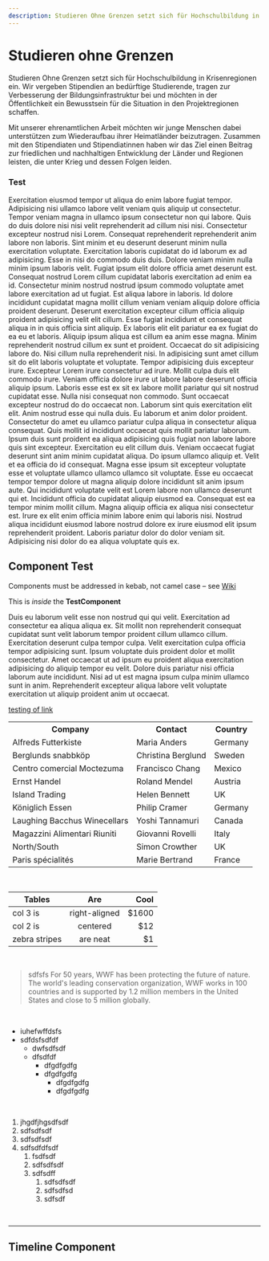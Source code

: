 ```yaml
---
description: Studieren Ohne Grenzen setzt sich für Hochschulbildung in Krisenregionen ein. Wir vergeben Stipendien an bedürftige Studierende, tragen zur Verbesserung der Bildungsinfrastruktur bei und möchten in der Öffentlichkeit ein Bewusstsein für die Situation in den Projektregionen schaffen.
---
```


# Studieren ohne Grenzen

Studieren Ohne Grenzen setzt sich für Hochschulbildung in Krisenregionen ein. Wir vergeben Stipendien an bedürftige Studierende, tragen zur Verbesserung der Bildungsinfrastruktur bei und möchten in der Öffentlichkeit ein Bewusstsein für die Situation in den Projektregionen schaffen.

Mit unserer ehrenamtlichen Arbeit möchten wir junge Menschen dabei unterstützen zum Wiederaufbau ihrer Heimatländer beizutragen. Zusammen mit den Stipendiaten und Stipendiatinnen haben wir das Ziel einen Beitrag zur friedlichen und nachhaltigen Entwicklung der Länder und Regionen leisten, die unter Krieg und dessen Folgen leiden.

### Test

Exercitation eiusmod tempor ut aliqua do enim labore fugiat tempor. Adipisicing nisi ullamco labore velit veniam quis aliquip ut consectetur. Tempor veniam magna in ullamco ipsum consectetur non qui labore. Quis do duis dolore nisi nisi velit reprehenderit ad cillum nisi nisi. Consectetur excepteur nostrud nisi Lorem. Consequat reprehenderit reprehenderit anim labore non laboris. Sint minim et eu deserunt deserunt minim nulla exercitation voluptate. Exercitation laboris cupidatat do id laborum ex ad adipisicing. Esse in nisi do commodo duis duis. Dolore veniam minim nulla minim ipsum laboris velit. Fugiat ipsum elit dolore officia amet deserunt est. Consequat nostrud Lorem cillum cupidatat laboris exercitation ad enim ea id. Consectetur minim nostrud nostrud ipsum commodo voluptate amet labore exercitation ad ut fugiat. Est aliqua labore in laboris. Id dolore incididunt cupidatat magna mollit cillum veniam veniam aliquip dolore officia proident deserunt. Deserunt exercitation excepteur cillum officia aliquip proident adipisicing velit elit cillum. Esse fugiat incididunt et consequat aliqua in in quis officia sint aliquip. Ex laboris elit elit pariatur ea ex fugiat do ea eu et laboris. Aliquip ipsum aliqua est cillum ea anim esse magna. Minim reprehenderit nostrud cillum ex sunt et proident. Occaecat do sit adipisicing labore do. Nisi cillum nulla reprehenderit nisi. In adipisicing sunt amet cillum sit do elit laboris voluptate et voluptate. Tempor adipisicing duis excepteur irure. Excepteur Lorem irure consectetur ad irure. Mollit culpa duis elit commodo irure. Veniam officia dolore irure ut labore labore deserunt officia aliquip ipsum. Laboris esse est ex sit ex labore mollit pariatur qui sit nostrud cupidatat esse. Nulla nisi consequat non commodo. Sunt occaecat excepteur nostrud do do occaecat non. Laborum sint quis exercitation elit elit. Anim nostrud esse qui nulla duis. Eu laborum et anim dolor proident. Consectetur do amet eu ullamco pariatur culpa aliqua in consectetur aliqua consequat. Quis mollit id incididunt occaecat quis mollit pariatur laborum. Ipsum duis sunt proident ea aliqua adipisicing quis fugiat non labore labore quis sint excepteur. Exercitation eu elit cillum duis. Veniam occaecat fugiat deserunt sint anim minim cupidatat aliqua. Do ipsum ullamco aliquip et. Velit et ea officia do id consequat. Magna esse ipsum sit excepteur voluptate esse et voluptate ullamco ullamco ullamco sit voluptate. Esse eu occaecat tempor tempor dolore ut magna aliquip dolore incididunt sit anim ipsum aute. Qui incididunt voluptate velit est Lorem labore non ullamco deserunt qui et. Incididunt officia do cupidatat aliquip eiusmod ea. Consequat est ea tempor minim mollit cillum. Magna aliquip officia ex aliqua nisi consectetur est. Irure ex elit enim officia minim labore enim qui laboris nisi. Nostrud aliqua incididunt eiusmod labore nostrud dolore ex irure eiusmod elit ipsum reprehenderit proident. Laboris pariatur dolor do dolor veniam sit. Adipisicing nisi dolor do ea aliqua voluptate quis ex.

## Component Test

Components must be addressed in kebab, not camel case – see [Wiki](https://content.nuxtjs.org/writing#vue-components)

<test-component text="Hello World!">This is _inside_ the <b>TestComponent</b></test-component>

<!--
props:
  - imgSrc: image source
  - imgAlt: image alt
  - imgSub: image subtitle
  - imgUrl: image Url (weiterletung zu url nur wenn es eingegeben ist sonst vergrößern)
  - position: image position text flows -> Options: left, right, center
  - size: image size -> Options: small, medium, full (nuxt-img)
 -->

<inline-picture img-src="/lokalgruppen/aachen.jpg" img-alt="Aachen"  img-sub="Aachen Students" position="right" size="small"></inline-picture>

Duis eu laborum velit esse non nostrud qui qui velit. Exercitation ad consectetur ea aliqua aliqua ex. Sit mollit non reprehenderit consequat cupidatat sunt velit laborum tempor proident cillum ullamco cillum. Exercitation deserunt culpa tempor culpa. Velit exercitation culpa officia tempor adipisicing sunt. Ipsum voluptate duis proident dolor et mollit consectetur. Amet occaecat ut ad ipsum eu proident aliqua exercitation adipisicing do aliquip tempor eu velit. Dolore duis pariatur nisi officia laborum aute incididunt. Nisi ad ut est magna ipsum culpa minim ullamco sunt in anim. Reprehenderit excepteur aliqua labore velit voluptate exercitation ut aliquip proident anim ut occaecat.

<a href="needletothepoint.shop">testing of link</a>

<table>
  <tr>
    <th>Company</th>
    <th>Contact</th>
    <th>Country</th>
  </tr>
  <tr>
    <td>Alfreds Futterkiste</td>
    <td>Maria Anders</td>
    <td>Germany</td>
  </tr>
  <tr>
    <td>Berglunds snabbköp</td>
    <td>Christina Berglund</td>
    <td>Sweden</td>
  </tr>
  <tr>
    <td>Centro comercial Moctezuma</td>
    <td>Francisco Chang</td>
    <td>Mexico</td>
  </tr>
  <tr>
    <td>Ernst Handel</td>
    <td>Roland Mendel</td>
    <td>Austria</td>
  </tr>
  <tr>
    <td>Island Trading</td>
    <td>Helen Bennett</td>
    <td>UK</td>
  </tr>
  <tr>
    <td>Königlich Essen</td>
    <td>Philip Cramer</td>
    <td>Germany</td>
  </tr>
  <tr>
    <td>Laughing Bacchus Winecellars</td>
    <td>Yoshi Tannamuri</td>
    <td>Canada</td>
  </tr>
  <tr>
    <td>Magazzini Alimentari Riuniti</td>
    <td>Giovanni Rovelli</td>
    <td>Italy</td>
  </tr>
  <tr>
    <td>North/South</td>
    <td>Simon Crowther</td>
    <td>UK</td>
  </tr>
  <tr>
    <td>Paris spécialités</td>
    <td>Marie Bertrand</td>
    <td>France</td>
  </tr>
</table>

<br>

| Tables        |      Are      |  Cool |
| ------------- | :-----------: | ----: |
| col 3 is      | right-aligned | $1600 |
| col 2 is      |   centered    |   $12 |
| zebra stripes |   are neat    |    $1 |

<br>

> sdfsfs For 50 years, WWF has been protecting the future of nature. The world's leading conservation organization, WWF works in 100 countries and is supported by 1.2 million members in the United States and close to 5 million globally.

<br>

- iuhefwffdsfs
- sdfdsfsdfdf
  - dwfsdfsdf
  - dfsdfdf
    - dfgdfgdfg
    - dfgdfgdfg
      - dfgdfgdfg
      - dfgdfgdfg

<br>

1. jhgdfjhgsdfsdf
2. sdfsdfsdf
3. sdfsdfsdf
4. sdfsdfdfsdf
   1. fsdfsdf
   2. sdfsdfsdf
   3. sdfsdff
      1. sdfsdfsdf
      2. sdfsdfsd
      3. sdfsdf

<br>

---

## Timeline Component

<timeline timeline-config="timeline"></timeline>
